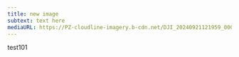 ```yaml
---
title: new image
subtext: text here
mediaURL: https://PZ-cloudline-imagery.b-cdn.net/DJI_20240921121959_0002_D-2.jpg
---
```

test101

